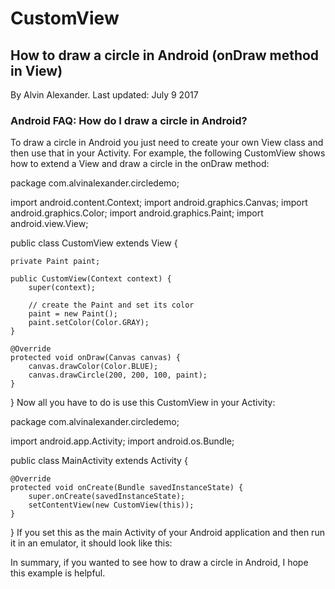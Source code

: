 # CustomView
## How to draw a circle in Android (onDraw method in View)

By Alvin Alexander. 
Last updated: July 9 2017
### Android FAQ: How do I draw a circle in Android?

To draw a circle in Android you just need to create your own View class and then use that in your Activity. For example, the following CustomView shows how to extend a View and draw a circle in the onDraw method:

package com.alvinalexander.circledemo;

import android.content.Context;
import android.graphics.Canvas;
import android.graphics.Color;
import android.graphics.Paint;
import android.view.View;

public class CustomView extends View {
    
    private Paint paint;

    public CustomView(Context context) {
        super(context);

        // create the Paint and set its color        
        paint = new Paint();
        paint.setColor(Color.GRAY);
    }

    @Override
    protected void onDraw(Canvas canvas) {
        canvas.drawColor(Color.BLUE);
        canvas.drawCircle(200, 200, 100, paint);
    }

}
Now all you have to do is use this CustomView in your Activity:

package com.alvinalexander.circledemo;

import android.app.Activity;
import android.os.Bundle;

public class MainActivity extends Activity {

    @Override
    protected void onCreate(Bundle savedInstanceState) {
        super.onCreate(savedInstanceState);
        setContentView(new CustomView(this));
    }

}
If you set this as the main Activity of your Android application and then run it in an emulator, it should look like this:



In summary, if you wanted to see how to draw a circle in Android, I hope this example is helpful.
